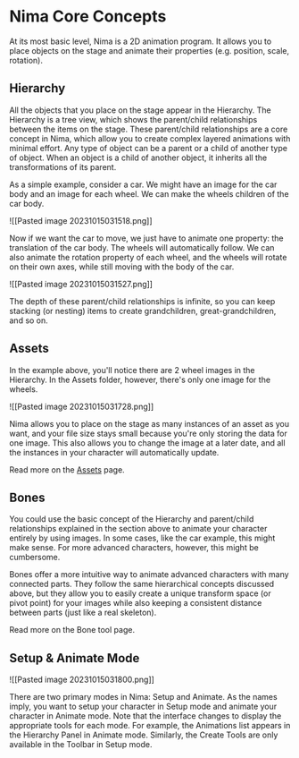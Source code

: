 # Nima Core Concepts

At its most basic level, Nima is a 2D animation program. It allows you to place objects on the stage and animate their properties (e.g. position, scale, rotation).

## Hierarchy

All the objects that you place on the stage appear in the Hierarchy. The Hierarchy is a tree view, which shows the parent/child relationships between the items on the stage. These parent/child relationships are a core concept in Nima, which allow you to create complex layered animations with minimal effort. Any type of object can be a parent or a child of another type of object. When an object is a child of another object, it inherits all the transformations of its parent.

As a simple example, consider a car. We might have an image for the car body and an image for each wheel. We can make the wheels children of the car body.

![[Pasted image 20231015031518.png]]

Now if we want the car to move, we just have to animate one property: the translation of the car body. The wheels will automatically follow. We can also animate the rotation property of each wheel, and the wheels will rotate on their own axes, while still moving with the body of the car.

![[Pasted image 20231015031527.png]]

The depth of these parent/child relationships is infinite, so you can keep stacking (or nesting) items to create grandchildren, great-grandchildren, and so on.

## Assets
In the example above, you'll notice there are 2 wheel images in the Hierarchy. In the Assets folder, however, there's only one image for the wheels.

![[Pasted image 20231015031728.png]]

Nima allows you to place on the stage as many instances of an asset as you want, and your file size stays small because you're only storing the data for one image. This also allows you to change the image at a later date, and all the instances in your character will automatically update.

Read more on the [Assets](/nima/assets) page.

##  Bones

You could use the basic concept of the Hierarchy and parent/child relationships explained in the section above to animate your character entirely by using images. In some cases, like the car example, this might make sense. For more advanced characters, however, this might be cumbersome.

Bones offer a more intuitive way to animate advanced characters with many connected parts. They follow the same hierarchical concepts discussed above, but they allow you to easily create a unique transform space (or pivot point) for your images while also keeping a consistent distance between parts (just like a real skeleton).

Read more on the Bone tool page.

## Setup & Animate Mode

![[Pasted image 20231015031800.png]]

There are two primary modes in Nima: Setup and Animate. As the names imply, you want to setup your character in Setup mode and animate your character in Animate mode. Note that the interface changes to display the appropriate tools for each mode. For example, the Animations list appears in the Hierarchy Panel in Animate mode. Similarly, the Create Tools are only available in the Toolbar in Setup mode.